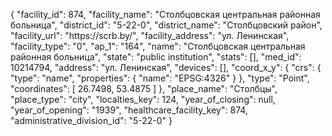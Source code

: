 {
    "facility_id": 874,
    "facility_name": "Столбцовская центральная районная больница",
    "district_id": "5-22-0",
    "district_name": "Столбцовский район",
    "facility_url": "https:\/\/scrb.by\/",
    "facility_address": "ул. Ленинская",
    "facility_type": "0",
    "ap_1": "164",
    "name": "Столбцовская центральная районная больница",
    "state": "public institution",
    "stats": [],
    "med_id": 10214794,
    "address": "ул. Ленинская",
    "devices": [],
    "coord_x_y": {
        "crs": {
            "type": "name",
            "properties": {
                "name": "EPSG:4326"
            }
        },
        "type": "Point",
        "coordinates": [
            26.7498,
            53.4875
        ]
    },
    "place_name": "Столбцы",
    "place_type": "city",
    "localties_key": 124,
    "year_of_closing": null,
    "year_of_opening": "1939",
    "healthcare_facility_key": 874,
    "administrative_division_id": "5-22-0"
}